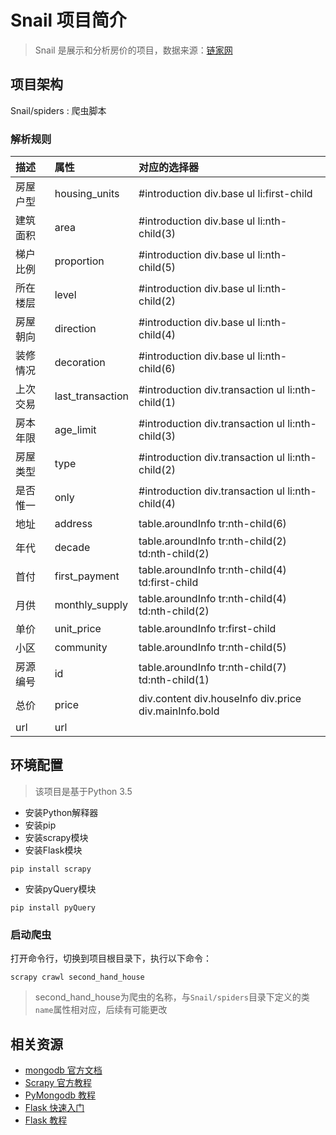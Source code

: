 # Snail 项目简介
> Snail 是展示和分析房价的项目，数据来源：[链家网](http://sh.lianjia.com/)

## 项目架构
Snail/spiders : 爬虫脚本
####
### 解析规则
| 描述|属性| 对应的选择器|
| :--|:---|:---------|
|房屋户型 |housing_units | #introduction div.base ul li:first-child|
|建筑面积 | area | #introduction div.base ul li:nth-child(3) |
|梯户比例 | proportion | #introduction div.base ul li:nth-child(5) |
|所在楼层 | level | #introduction div.base ul li:nth-child(2)|
|房屋朝向 | direction| #introduction div.base ul li:nth-child(4) |
|装修情况 | decoration| #introduction div.base ul li:nth-child(6)|
|上次交易 | last_transaction| #introduction div.transaction ul li:nth-child(1)|
|房本年限 | age_limit | #introduction div.transaction ul li:nth-child(3)|
|房屋类型 | type | #introduction div.transaction ul li:nth-child(2) |
|是否惟一 | only | #introduction div.transaction ul li:nth-child(4) |
|地址 | address | table.aroundInfo tr:nth-child(6)|
|年代 | decade | table.aroundInfo tr:nth-child(2) td:nth-child(2)|
|首付 | first_payment | table.aroundInfo tr:nth-child(4) td:first-child|
|月供 | monthly_supply |table.aroundInfo tr:nth-child(4) td:nth-child(2)|
|单价 | unit_price| table.aroundInfo tr:first-child|
|小区 |community | table.aroundInfo tr:nth-child(5)|
|房源编号 | id| table.aroundInfo tr:nth-child(7) td:nth-child(1)|
|总价 | price| div.content div.houseInfo div.price div.mainInfo.bold|
|url | url ||

## 环境配置
> 该项目是基于Python 3.5

* 安装Python解释器
* 安装pip
* 安装scrapy模块
* 安装Flask模块

```shell
pip install scrapy
```
* 安装pyQuery模块

```shell
pip install pyQuery
```

### 启动爬虫
打开命令行，切换到项目根目录下，执行以下命令：

```shell
scrapy crawl second_hand_house
```
> second_hand_house为爬虫的名称，与`Snail/spiders`目录下定义的类`name`属性相对应，后续有可能更改

## 相关资源
* [mongodb 官方文档](https://docs.mongodb.com/)
* [Scrapy 官方教程](https://doc.scrapy.org/en/latest/intro/tutorial.html)
* [PyMongodb 教程](https://docs.mongodb.com/getting-started/python/introduction/)
* [Flask 快速入门](http://docs.jinkan.org/docs/flask/quickstart.html)
* [Flask 教程](http://flask.pocoo.org/docs/0.11/tutorial/schema/)
